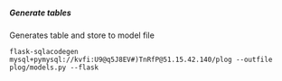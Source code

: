 
##### Generate tables
Generates table and store to model file
```
flask-sqlacodegen mysql+pymysql://kvfi:U9@q5J8EV#)TnRfP@51.15.42.140/plog --outfile plog/models.py --flask
```